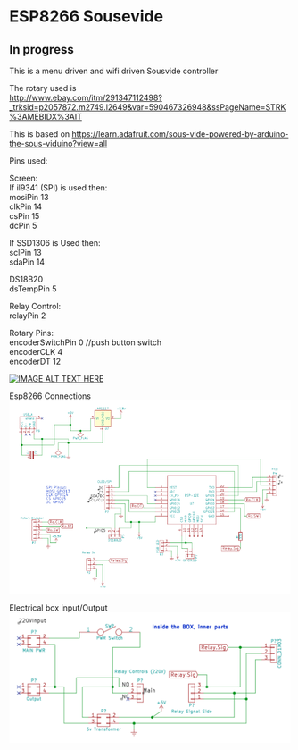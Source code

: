 # ESP8266 Sousevide

## In progress
This is a menu driven and wifi driven Sousvide controller

The rotary used is <br>
http://www.ebay.com/itm/291347112498?_trksid=p2057872.m2749.l2649&var=590467326948&ssPageName=STRK%3AMEBIDX%3AIT

This is based on https://learn.adafruit.com/sous-vide-powered-by-arduino-the-sous-viduino?view=all

Pins used:

Screen: </br>
If il9341 (SPI) is used then:</br>
mosiPin 13 </br>
clkPin 14</br>
csPin 15</br>
dcPin 5</br>

If SSD1306 is Used then:</br>
sclPin 13</br>
sdaPin 14

DS18B20</br>
dsTempPin 5

Relay Control:</br>
relayPin 2

Rotary Pins:</br>
encoderSwitchPin 0 //push button switch</br>
encoderCLK 4</br>
encoderDT 12</br>

[![IMAGE ALT TEXT HERE](http://img.youtube.com/vi/fo02opoEktk/0.jpg)](https://www.youtube.com/watch?v=fo02opoEktk)

Esp8266 Connections
![alt tag](images/Sousvide_esp.png)

Electrical box input/Output
![alt tag](images/InsideTheBox.png)
